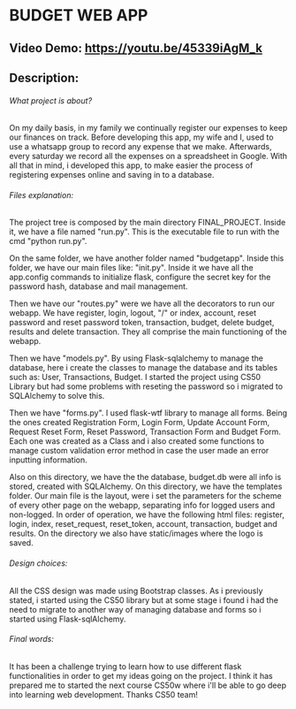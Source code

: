 # BUDGET WEB APP
## Video Demo: https://youtu.be/45339iAgM_k
## Description:

###### What project is about?
On my daily basis, in my family we continually register our expenses to keep our finances on track. Before developing this app, my wife and I, used to use a whatsapp group to record any expense that we make. Afterwards, every saturday we record all the expenses on a spreadsheet in Google.
With all that in mind, i developed this app, to make easier the process of registering expenses online and saving in to a database.

###### Files explanation:
The project tree is composed by the main directory FINAL_PROJECT. Inside it, we have a file named "run.py". This is the executable file to run with the cmd "python run.py".

On the same folder, we have another folder named "budgetapp". Inside this folder, we have our main files like: "init.py". Inside it we have all the app.config commands to initialize flask, configure the secret key for the password hash, database and mail management. 

Then we have our "routes.py" were we have all the decorators to run our webapp. We have register, login, logout, "/" or index, account, reset password and reset password token, transaction, budget, delete budget, results and delete transaction. They all comprise the main functioning of the webapp.

Then we have "models.py". By using Flask-sqlalchemy to manage the database, here i create the classes to manage the database and its tables such as: User, Transactions, Budget. I started the project using CS50 Library but had some problems with reseting the password so i migrated to SQLAlchemy to solve this.

Then we have "forms.py". I used flask-wtf library to manage all forms. Being the ones created Registration Form, Login Form, Update Account Form, Request Reset Form, Reset Password, Transaction Form and Budget Form. Each one was created as a Class and i also created some functions to manage custom validation error method in case the user made an error inputting information.

Also on this directory, we have the the database, budget.db were all info is stored, created with SQLAlchemy. 
On this directory, we have the templates folder. Our main file is the layout, were i set the parameters for the scheme of every other page on the webapp, separating info for logged users and non-logged. In order of operation, we have the following html files: register, login, index, reset_request, reset_token, account, transaction, budget and results.
On the directory we also have static/images where the logo is saved.

###### Design choices:
All the CSS design was made using Bootstrap classes. As i previously stated, i started using the CS50 library but at some stage i found i had the need to migrate to another way of managing database and forms so i started using Flask-sqlAlchemy.

###### Final words:
It has been a challenge trying to learn how to use different flask functionalities in order to get my ideas going on the project. I think it has prepared me to started the next course CS50w where i'll be able to go deep into learning web development. Thanks CS50 team!